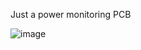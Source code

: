 Just a power monitoring PCB

![image](https://github.com/VHaugen/PowerBoard/assets/25409016/cf15fd84-ff43-486c-972c-7f91132753cb)
